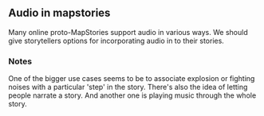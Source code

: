 ## Audio in mapstories 

Many online proto-MapStories support audio in various ways. We should give storytellers 
options for incorporating audio in to their stories.

### Notes

One of the bigger use cases seems to be to associate explosion or fighting noises with a particular
'step' in the story. There's also the idea of letting people narrate a story. And another one
is playing music through the whole story.
